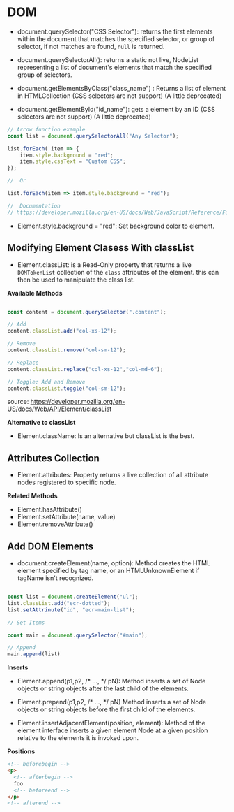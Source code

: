 # DOM

- document.querySelector("CSS Selector"): returns the first elements within the document that matches the specified selector, or group of selector, if not matches are found, ```null``` is returned. 

- document.querySelectorAll(): returns a static not live, NodeList representing a list of document's elements that match the specified group of selectors.

- document.getElementsByClass("class_name") : Returns a list of element in HTMLCollection (CSS selectors are not support) (A little deprecated)

- document.getElementById("id_name"): gets a element by an ID (CSS selectors are not support) (A little deprecated)

```javascript
// Arrow function example
const list = document.querySelectorAll("Any Selector");

list.forEach( item => {
    item.style.background = "red";
    item.style.cssText = "Custom CSS";
});

//  Or

list.forEach(item => item.style.background = "red");

//  Documentation
// https://developer.mozilla.org/en-US/docs/Web/JavaScript/Reference/Functions/Arrow_functions
```

- Element.style.background = "red": Set background color to element.

## Modifying Element Clasess With classList

- Element.classList: is a Read-Only property that returns a live ```DOMTokenList``` collection of the ```class``` attributes of the element. this can then be used to manipulate the class list. 

**Available Methods**

```javascript

const content = document.querySelector(".content");

// Add
content.classList.add("col-xs-12");

// Remove
content.classList.remove("col-sm-12");

// Replace
content.classList.replace("col-xs-12","col-md-6");

// Toggle: Add and Remove
content.classList.toggle("col-sm-12");

```

source: https://developer.mozilla.org/en-US/docs/Web/API/Element/classList

**Alternative to classList**
- Element.className: Is an alternative but classList is the best.

## Attributes Collection

- Element.attributes: Property returns a live collection of all attribute nodes registered to specific node. 

**Related Methods**

- Element.hasAttribute()
- Element.setAttribute(name, value)
- Element.removeAttribute()

## Add DOM Elements

- document.createElement(name, option): Method creates the HTML element specified by tag name, or an HTMLUnknownElement if tagName isn't recognized. 

```javascript

const list = document.createElement("ul");
list.classList.add("ecr-dotted");
list.setAttrinute("id", "ecr-main-list");

// Set Items

const main = document.querySelector("#main");

// Append
main.append(list)
```
**Inserts**

- Element.append(p1,p2, /* ..., */ pN): Method inserts a set of Node objects or string objects after the last child of the elements. 

- Element.prepend(p1,p2, /* ..., */ pN) Method inserts a set of Node objects or string objects before the first child of the elements.

- Element.insertAdjacentElement(position, element): Method of the element interface inserts a given element Node at a given position relative to the elements it is invoked upon. 

**Positions**

```html
<!-- beforebegin -->
<p>
  <!-- afterbegin -->
  foo
  <!-- beforeend -->
</p>
<!-- afterend -->
```